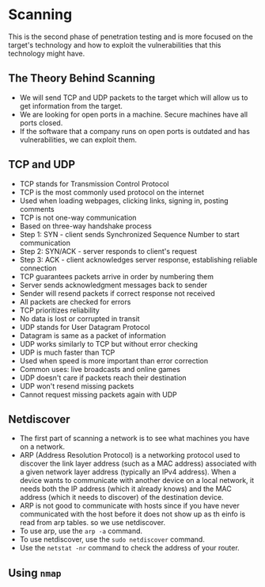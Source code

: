 # Scanning

This is the second phase of penetration testing and is more focused on the target's technology and how to exploit the vulnerabilities that this technology might have.

## The Theory Behind Scanning

- We will send TCP and UDP packets to the target which will allow us to get information from the target.
- We are looking for open ports in a machine. Secure machines have all ports closed.
- If the software that a company runs on open ports is outdated and has vulnerabilities, we can exploit them.

## TCP and UDP

- TCP stands for Transmission Control Protocol
- TCP is the most commonly used protocol on the internet
- Used when loading webpages, clicking links, signing in, posting comments
- TCP is not one-way communication
- Based on three-way handshake process
- Step 1: SYN - client sends Synchronized Sequence Number to start communication
- Step 2: SYN/ACK - server responds to client's request
- Step 3: ACK - client acknowledges server response, establishing reliable connection
- TCP guarantees packets arrive in order by numbering them
- Server sends acknowledgment messages back to sender
- Sender will resend packets if correct response not received
- All packets are checked for errors
- TCP prioritizes reliability
- No data is lost or corrupted in transit
- UDP stands for User Datagram Protocol
- Datagram is same as a packet of information
- UDP works similarly to TCP but without error checking
- UDP is much faster than TCP
- Used when speed is more important than error correction
- Common uses: live broadcasts and online games
- UDP doesn't care if packets reach their destination
- UDP won't resend missing packets
- Cannot request missing packets again with UDP

## Netdiscover

- The first part of scanning a network is to see what machines you have on a network.
- ARP (Address Resolution Protocol) is a networking protocol used to discover the link layer address (such as a MAC address) associated with a given network layer address (typically an IPv4 address). When a device wants to communicate with another device on a local network, it needs both the IP address (which it already knows) and the MAC address (which it needs to discover) of the destination device.
- ARP is not good to communicate with hosts since if you have never communicated with the host before it does not show up as th einfo is read from arp tables. so we use netdiscover.
- To use arp, use the `arp -a` command.
- To use netdiscover, use the `sudo netdiscover` command.
- Use the `netstat -nr` command to check the address of your router.

## Using `nmap`
